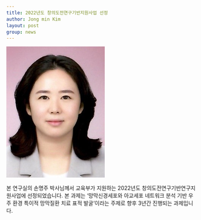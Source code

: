 ```yaml
---
title: 2022년도 창의도전연구기반지원사업 선정
author: Jong min Kim
layout: post
group: news
---
```


 <img src="/static/img/members/MJSon.jpg" alt="MR5 2220 empty" class="img-responsive">

 본 연구실의 손명주 박사님께서 교육부가 지원하는 2022년도 창의도전연구기반연구지원사업에 선정되었습니다. 본 과제는 ‘망막신경세포와 아교세포 네트워크 분석 기반 우주 환경 특이적 망막질환 치료 표적 발굴’이라는 주제로 향후 3년간 진행되는 과제입니다.

